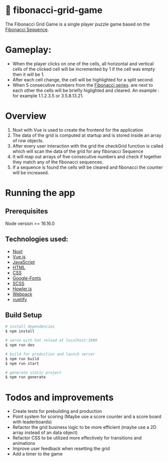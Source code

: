 # :jigsaw: **fibonacci-grid-game**

The Fibonacci Grid Game is a single player puzzle game based on the [Fibonacci Sequence](https://en.wikipedia.org/wiki/Fibonacci_number).

<p align="center">
</p>

# **Gameplay:**
- When the player clicks on one of the cells, all horizontal and vertical cells of the clicked cell will be incremented by 1 if the cell was empty then it will be 1.
- After each cell change, the cell will be highlighted for a split second.
- When 5 consecutive numbers from the [Fibonacci series](https://en.wikipedia.org/wiki/Fibonacci_number). are next to each other the cells will be briefly higlighted and cleared. An example : for 
example 1.1.2.3.5 or 3.5.8.13.21.

# **Overview**
1. Nuxt with Vue is used to create the frontend for the application
2. The data of the grid is computed at startup and is stored inside an array of row objects.
3. After every user interaction with the grid the checkGrid function is called which will scan the data of the grid for any fibonacci Sequence
4. It will map out arrays of five consecutive numbers and check if together they match any of the fibonacci sequences.
5. If a sequence is found the cells will be cleared and fibonacci the counter will be increased.

# **Running the app**

## **Prerequisites**
Node version >= 16.16.0

## **Technologies used:**
- [Nuxt](https://nuxtjs.org/)
- [Vue.js](https://vuejs.org/)
- [JavaScript](https://www.javascript.com/)
- [HTML](https://www.w3.org/html/)
- [CSS](https://www.w3.org/Style/)
- [Google-Fonts](https://fonts.google.com/)
- [SCSS](https://sass-lang.com/)
- [Howler.js](https://howlerjs.com/)
- [Webpack](https://webpack.js.org/)
- [vuetify](https://vuetifyjs.com/)
## **Build Setup**

```bash
# install dependencies
$ npm install

# serve with hot reload at localhost:3000
$ npm run dev

# build for production and launch server
$ npm run build
$ npm run start

# generate static project
$ npm run generate
```



# **Todos and improvements**
- Create tests for prebuilding and production
- Point system for scoring (Maybe use a score counter and a score board with leaderboards)
- Refactor the grid business logic to be more efficient (maybe use a 2D array instead of an data object)
- Refactor CSS to be utilized more effectively for transitions and animations
- Improve user feedback when resetting the grid
- Add a timer to the game 